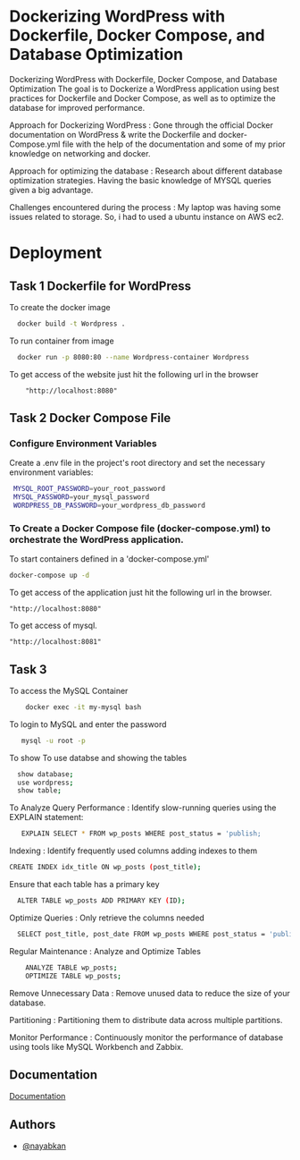 
#  Dockerizing WordPress with Dockerfile, Docker Compose, and Database Optimization
Dockerizing WordPress with Dockerfile, Docker Compose, and Database Optimization
The goal is to Dockerize a WordPress application using best practices for Dockerfile and Docker Compose, as well as to optimize the database for improved performance.

Approach for Dockerizing WordPress : Gone through the official Docker documentation on WordPress & write the Dockerfile and docker-Compose.yml file with the help of the documentation and some of my prior knowledge on networking and docker.

Approach for optimizing the database : Research about different database optimization strategies. Having the basic knowledge of MYSQL queries given a big advantage.

Challenges encountered during the process : My laptop was having some issues related to storage. So, i had to used a ubuntu instance on AWS ec2.


# Deployment

## Task 1 Dockerfile for WordPress


To create the docker image 

```bash
  docker build -t Wordpress .

```
To run container from image 
```bash
  docker run -p 8080:80 --name Wordpress-container Wordpress 
```
To get access of the website just hit the following url in the browser

        "http://localhost:8080"

## Task 2 Docker Compose File

### Configure Environment Variables
 Create a .env file in the project's root directory and set the necessary environment variables:
   ```bash
    MYSQL_ROOT_PASSWORD=your_root_password
    MYSQL_PASSWORD=your_mysql_password
    WORDPRESS_DB_PASSWORD=your_wordpress_db_password
   ```


### To Create a Docker Compose file (docker-compose.yml) to orchestrate the WordPress application.
 
 To start containers defined in a 'docker-compose.yml'
```bash
docker-compose up -d
```

To get access of the application just hit the following url in the browser.

    "http://localhost:8080"

To get access of mysql.

    "http://localhost:8081"

## Task 3 
 To access the MySQL Container
 ```bash
     docker exec -it my-mysql bash
 ```
 To login to MySQL and enter the password
```bash
   mysql -u root -p 
```
To show 
To use databse and showing the tables
```bash
  show database;
  use wordpress;
  show table;
```
To Analyze Query Performance : Identify slow-running queries using the EXPLAIN statement:
```bash
   EXPLAIN SELECT * FROM wp_posts WHERE post_status = 'publish;
```
Indexing : Identify frequently used columns adding indexes to them
```bash
CREATE INDEX idx_title ON wp_posts (post_title);
```
Ensure that each table has a primary key
```bash
  ALTER TABLE wp_posts ADD PRIMARY KEY (ID);
```
Optimize Queries : Only retrieve the columns needed
```bash
  SELECT post_title, post_date FROM wp_posts WHERE post_status = 'publish';
```
Regular Maintenance : Analyze and Optimize Tables
```bash
    ANALYZE TABLE wp_posts;
    OPTIMIZE TABLE wp_posts;
```
Remove Unnecessary Data : Remove unused data to reduce the size of your database.

Partitioning : Partitioning them to distribute data across multiple partitions.

Monitor Performance : Continuously monitor the performance of database using tools like MySQL Workbench and Zabbix.



## Documentation

[Documentation](https://linktodocumentation)


## Authors

- [@nayabkan](https://github.com/nayabkan)

